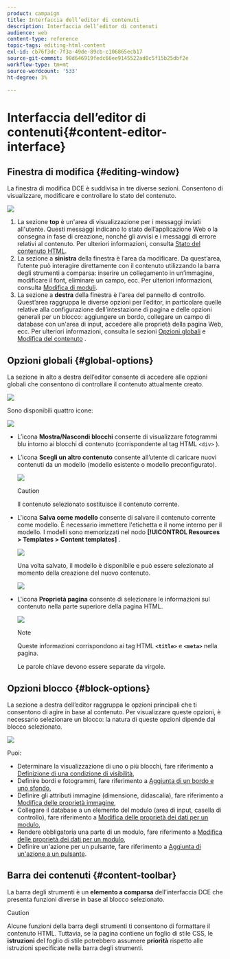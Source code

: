 ```yaml
---
product: campaign
title: Interfaccia dell’editor di contenuti
description: Interfaccia dell’editor di contenuti
audience: web
content-type: reference
topic-tags: editing-html-content
exl-id: cb76f3dc-7f3a-49de-89cb-c106865ecb17
source-git-commit: 98d646919fedc66ee9145522ad0c5f15b25dbf2e
workflow-type: tm+mt
source-wordcount: '533'
ht-degree: 3%

---
```


# Interfaccia dell’editor di contenuti{#content-editor-interface}

## Finestra di modifica {#editing-window}

La finestra di modifica DCE è suddivisa in tre diverse sezioni. Consentono di visualizzare, modificare e controllare lo stato del contenuto.

![](assets/dce_decoupe_window_nb.png)

1. La sezione **top** è un&#39;area di visualizzazione per i messaggi inviati all&#39;utente. Questi messaggi indicano lo stato dell’applicazione Web o la consegna in fase di creazione, nonché gli avvisi e i messaggi di errore relativi al contenuto. Per ulteriori informazioni, consulta [Stato del contenuto HTML](../../web/using/content-editing-best-practices.md#html-content-statuses).
1. La sezione a **sinistra** della finestra è l’area da modificare. Da quest’area, l’utente può interagire direttamente con il contenuto utilizzando la barra degli strumenti a comparsa: inserire un collegamento in un’immagine, modificare il font, eliminare un campo, ecc. Per ulteriori informazioni, consulta [Modifica di moduli](../../web/using/editing-content.md#editing-forms).
1. La sezione a **destra** della finestra è l&#39;area del pannello di controllo. Quest’area raggruppa le diverse opzioni per l’editor, in particolare quelle relative alla configurazione dell’intestazione di pagina e delle opzioni generali per un blocco: aggiungere un bordo, collegare un campo di database con un&#39;area di input, accedere alle proprietà della pagina Web, ecc. Per ulteriori informazioni, consulta le sezioni [Opzioni globali](#global-options) e [Modifica del contenuto](../../web/using/editing-content.md) .

## Opzioni globali {#global-options}

La sezione in alto a destra dell’editor consente di accedere alle opzioni globali che consentono di controllare il contenuto attualmente creato.

![](assets/dce_global_options.png)

Sono disponibili quattro icone:

![](assets/dce_icons_sidebar.png)

* L’icona **Mostra/Nascondi blocchi** consente di visualizzare fotogrammi blu intorno ai blocchi di contenuto (corrispondente al tag HTML `<div>` ).

* L’icona **Scegli un altro contenuto** consente all’utente di caricare nuovi contenuti da un modello (modello esistente o modello preconfigurato).

   ![](assets/dce_popup_templatechoice.png)

   >[!CAUTION]
   >
   >Il contenuto selezionato sostituisce il contenuto corrente.

* L&#39;icona **Salva come modello** consente di salvare il contenuto corrente come modello. È necessario immettere l&#39;etichetta e il nome interno per il modello. I modelli sono memorizzati nel nodo **[!UICONTROL Resources > Templates > Content templates]** .

   ![](assets/dce_popup_savetemplate.png)

   Una volta salvato, il modello è disponibile e può essere selezionato al momento della creazione del nuovo contenuto.

   ![](assets/dce_create_fromtemplate.png)

* L&#39;icona **Proprietà pagina** consente di selezionare le informazioni sul contenuto nella parte superiore della pagina HTML.

   ![](assets/dce_popup_headerhtml.png)

   >[!NOTE]
   >
   >Queste informazioni corrispondono ai tag HTML **`<title>`** e **`<meta>`** nella pagina.
   >
   >Le parole chiave devono essere separate da virgole.

## Opzioni blocco {#block-options}

La sezione a destra dell’editor raggruppa le opzioni principali che ti consentono di agire in base al contenuto. Per visualizzare queste opzioni, è necessario selezionare un blocco: la natura di queste opzioni dipende dal blocco selezionato.

![](assets/dce_right_section.png)

Puoi:

* Determinare la visualizzazione di uno o più blocchi, fare riferimento a [Definizione di una condizione di visibilità](../../web/using/editing-content.md#defining-a-visibility-condition),
* Definire bordi e fotogrammi, fare riferimento a [Aggiunta di un bordo e uno sfondo](../../web/using/editing-content.md#adding-a-border-and-background),
* Definire gli attributi immagine (dimensione, didascalia), fare riferimento a [Modifica delle proprietà immagine](../../web/using/editing-content.md#editing-image-properties),
* Collegare il database a un elemento del modulo (area di input, casella di controllo), fare riferimento a [Modifica delle proprietà dei dati per un modulo](../../web/using/editing-content.md#changing-the-data-properties-for-a-form),
* Rendere obbligatoria una parte di un modulo, fare riferimento a [Modifica delle proprietà dei dati per un modulo](../../web/using/editing-content.md#changing-the-data-properties-for-a-form),
* Definire un&#39;azione per un pulsante, fare riferimento a [Aggiunta di un&#39;azione a un pulsante](../../web/using/editing-content.md#adding-an-action-to-a-button).

## Barra dei contenuti {#content-toolbar}

La barra degli strumenti è un **elemento a comparsa** dell’interfaccia DCE che presenta funzioni diverse in base al blocco selezionato.

>[!CAUTION]
>
>Alcune funzioni della barra degli strumenti ti consentono di formattare il contenuto HTML. Tuttavia, se la pagina contiene un foglio di stile CSS, le **istruzioni** del foglio di stile potrebbero assumere **priorità** rispetto alle istruzioni specificate nella barra degli strumenti.
